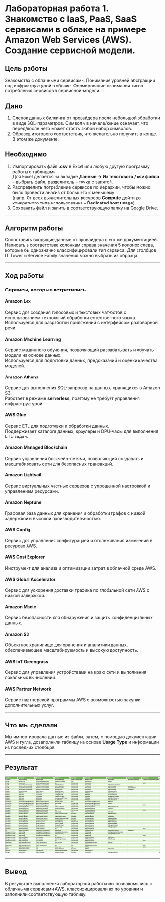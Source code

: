 # Лабораторная работа 1. Знакомство с IaaS, PaaS, SaaS сервисами в облаке на примере Amazon Web Services (AWS). Создание сервисной модели.

## Цель работы
Знакомство с облачными сервисами. Понимание уровней абстракции над инфраструктурой в облаке. Формирование понимания типов потребления сервисов в сервисной-модели. 

## Дано
1. Слепок данных биллинга от провайдера после небольшой обработки в виде SQL-параметров.
Символ `%` в начале/конце означает, что перед/после него может стоять любой набор символов.  
2. Образец итогового соответствия, что желательно получить в конце. В этом же документе.

## Необходимо
1. Импортировать файл **.csv** в Excel или любую другую программу работы с таблицами.  
  Для Excel делается на вкладке **Данные → Из текстового / csv файла** – выбрать файл, разделитель – точка с запятой.
2. Распределить потребление сервисов по иерархии, чтобы можно было провести анализ от большего к меньшему  
  (напр. От всех вычислительных ресурсов **Compute** дойти до конкретного типа использования – **Dedicated host usage**).
3. Сохранить файл и залить в соответствующую папку на Google Drive.

---

## Алгоритм работы
Сопоставить входящие данные от провайдера с его же документацией. Написать в соответствие колонкам справа значения 5 колонок слева, которые бы однозначно классифицировали тип сервиса. Для столбцов IT Tower и Service Family значения можно выбрать из образца.

---

## Ход работы

### **Сервисы, которые встретились**

#### **Amazon Lex**
Сервис для создания голосовых и текстовых чат-ботов с использованием технологий обработки естественного языка.  
Используется для разработки приложений с интерфейсом разговорной речи.

#### **Amazon Machine Learning**
Сервис машинного обучения, позволяющий разрабатывать и обучать модели на основе данных.  
Используется для подготовки данных, предсказаний и оценки качества моделей.

#### **Amazon Athena**
Сервис для выполнения SQL-запросов на данных, хранящихся в Amazon S3.  
Работает в режиме **serverless**, поэтому не требует управления инфраструктурой.

#### **AWS Glue**
Сервис ETL для подготовки и обработки данных.  
Поддерживает каталоги данных, краулеры и DPU-часы для выполнения ETL-задач.

#### **Amazon Managed Blockchain**
Сервис управления блокчейн-сетями, позволяющий создавать и масштабировать сети для безопасных транзакций.

#### **Amazon Lightsail**
Сервис виртуальных частных серверов с упрощенной настройкой и управлением ресурсами.

#### **Amazon Neptune**
Графовая база данных для хранения и обработки графов с низкой задержкой и высокой производительностью.

#### **AWS Config**
Сервис для управления конфигурацией и отслеживания изменений в ресурсах AWS.

#### **AWS Cost Explorer**
Инструмент для анализа и оптимизации затрат в облачной среде AWS.

#### **AWS Global Accelerator**
Сервис для ускорения доставки трафика по глобальной сети AWS с низкой задержкой.

#### **Amazon Macie**
Сервис безопасности для обнаружения и защиты конфиденциальных данных.

#### **Amazon S3**
Объектное хранилище для хранения и аналитики данных, обеспечивающее масштабируемость и высокую доступность.

#### **AWS IoT Greengrass**
Сервис для управления устройствами на краю сети и выполнения локальных вычислений.

#### **AWS Partner Network**
Сервис партнерской программы AWS с возможностью закупки дополнительных услуг.

---

## Что мы сделали

Мы импортировала данные из файла, затем, с помощью документации AWS и гугла, дозаполнили таблицу на основе **Usage Type** и информации из последних столбцов.


---

## Результат

![Итоговая таблица AWS](Итог.png)

---

## Вывод

В результате выполнения лабораторной работы мы познакомились с облачными сервисами AWS, классифицировали их по уровням и заполнили соответствующую таблицу.
